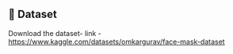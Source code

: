 

## 📂 Dataset
Download the dataset- 
link - https://www.kaggle.com/datasets/omkargurav/face-mask-dataset